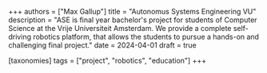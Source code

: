+++
authors = ["Max Gallup"]
title = "Autonomus Systems Engineering VU"
description = "ASE is final year bachelor's project for students of Computer Science at the Vrije Universiteit Amsterdam. We provide a complete self-driving robotics platform, that allows the students to pursue a hands-on and challenging final project."
date = 2024-04-01
draft = true

[taxonomies]
tags = ["project", "robotics", "education"]
+++





